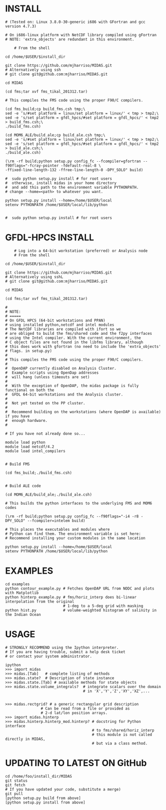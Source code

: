 INSTALL 
=======

	# (Tested on: Linux 3.8.0-30-generic i686 with GFortran and gcc version 4.7.3)
	
	# On i686-linux platform with NetCDF library compiled using gFortran
	# NOTE: 'extra_objects' are redundant in this environment.

        # From the shell
        
	cd /home/$USER/$install_dir
	
	git clone https://github.com/mjharriso/MIDAS.git
	# Alternatively using ssh
	# git clone git@github.com:mjharriso/MIDAS.git
	
	cd MIDAS
	
	(cd fms;tar xvf fms_tikal_201312.tar)
	
	# This compiles the FMS code using the proper F90/C compilers.
	
	(cd fms_build;cp build_fms.csh tmp;\
	sed -e 's/#set platform = linux/set platform = linux/' < tmp > tmp2;\
	sed -e 's/set platform = gfdl_hpcs/#set platform = gfdl_hpcs/' < tmp2 > build_fms.csh;\
	./build_fms.csh)
	
	(cd MOM6_ALE/build_ale;cp build_ale.csh tmp;\
	sed -e 's/#set platform = linux/set platform = linux/' < tmp > tmp2;\
	sed -e 's/set platform = gfdl_hpcs/#set platform = gfdl_hpcs/' < tmp2 > build_ale.csh;\
	./build_ale.csh)
	
	(\rm -rf build;python setup.py config_fc --fcompiler=gfortran --f90flags="-fcray-pointer -fdefault-real-8 \
	-ffixed-line-length-132 -ffree-line-length-0 -DPY_SOLO" build)

	#  sudo python setup.py install # for root users
	#  otherwise, install midas in your home directory
	#  and add this path to the environment variable PYTHONPATH. 
	# change --home=<path> to whatever you want.
	
	python setup.py install --home=/home/$USER/local 
	setenv PYTHONPATH /home/$USER/local/lib/python
	
	
	#  sudo python setup.py install # for root users
	


GFDL-HPCS INSTALL
=================

        # Log into a 64-bit workstation (preferred) or Analysis node 
        # From the shell
        
	cd /home/$USER/$install_dir
	
	git clone https://github.com/mjharriso/MIDAS.git
	# Alternatively using sshL
	# git clone git@github.com:mjharriso/MIDAS.git
	
	cd MIDAS
	
	(cd fms;tar xvf fms_tikal_201312.tar)
	
	#
	# NOTE:
	# =====
	# On GFDL HPCS (64-bit workstations and PPAN)
	# using installed python,netcdf and intel modules
	# The NetCDF libraries are compiled with ifort so we 
	# are obliged to build the fms/shared code and the f2py interfaces
	# using the Intel compiler. With the current environment, the
	# C object files are not found in the libfms library, although
	# this does work with gfortran (no need to include the 'extra_objects'
	# flags. in setup.py)
	#
	# This compiles the FMS code using the proper F90/C compilers.
	#
	#  OpenDAP currently disabled on Analysis Cluster. 
	#  Example scripts using OpenDap addresses
	#  will hang (unless timeouts are set)
	#
	#  With the exception of OpenDAP, the midas package is fully functional on both the
	#  GFDL 64-bit workstations and the Analysis cluster. 
	#
	#  Not yet tested on the PP cluster.
	#
	#  Recommend building on the workstations (where OpenDAP is available) if you have 
	#  enough hardware.
	#
	
	# If you have not already done so...
	
	module load python 
	module load netcdf/4.2
	module load intel_compilers
	
	
	# Build FMS
	
	(cd fms_build;./build_fms.csh)
	

	# Build ALE code
	
	(cd MOM6_ALE/build_ale;./build_ale.csh)
	
	# This builds the python interfaces to the underlying FMS and MOM6 codes
	
	(\rm -rf build;python setup.py config_fc --f90flags="-i4 -r8 -DPY_SOLO" --fcompiler=intelem build)

  	# This places the executables and modules where
  	# Python can find them. The environment variable is set here:
  	# Recommend installing your custom modules in the same location
  	
	python setup.py install --home=/home/$USER/local 
	setenv PYTHONPATH /home/$USER/local/lib/python
	

	
	
	



EXAMPLES
========

	cd examples
	python contour_example.py # Fetches OpenDAP URL from NODC and plots with Matplotlib
	python hinterp_example.py # fms/horiz_interp does bi-linear interpolation from the original
	                          # 1-deg to a 5-deg grid with masking
	python hist.py            # volume-weighted histogram of salinity in the Indian Ocean
	
USAGE
=====
	

	# STRONGLY RECOMMEND using the Ipython interpreter.
	# If you are having trouble, submit a help desk ticket
	# or contact your system administrator.
	
	ipython
	>>> import midas
	>>> midas.[Tab]   # complete listing of methods 
	>>> midas.state?  # Description of state instance
	>>> midas.state.[Tab] # available methods for state objects
	>>> midas.state.volume_integrals?  # integrate scalars over the domain
	                                   # in 'X','Y','Z','XY','XZ',...
	                                   
	
	>>> midas.rectgrid? # a generic rectangular grid description
				    # Can be read from a file or provided as
				    # 2-d lat/lon position arrays.
	>>> import midas.hinterp
	>>> midas.hinterp.hinterp_mod.hinterp? # docstring for Python interface
	                                       # to fms/shared/horiz_interp
	                                       # this module is not called directly in MIDAS,
	                                       # but via a class method.
	                                      
	                                      
UPDATING TO LATEST ON GitHub 
============================

	cd /home/foo/install_dir/MIDAS
	git status    
	git fetch
	# If you have updated your code, substitute a merge)
	git pull
	[python setup.py build from above]
	[python setup.py install from above]
	
